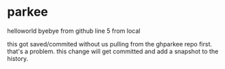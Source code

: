 # parkee
helloworld
byebye
from github
line 5 from local

this got saved/commited without us pulling from the ghparkee repo first. that's a problem.
this change will get committed and add a snapshot to the history.
